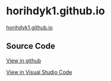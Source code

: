 # horihdyk1.github.io

[horihdyk1.github.io](https://horihdyk1.github.io/)

## Source Code

[View in github](https://github.com/horihdyk1/horihdyk1)

[View in Visual Studio Code](https://github1s.com/horihdyk1/horihdyk1)
